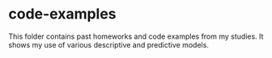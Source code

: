 # code-examples

This folder contains past homeworks and code examples from my studies. It shows my use of various descriptive and predictive models.

